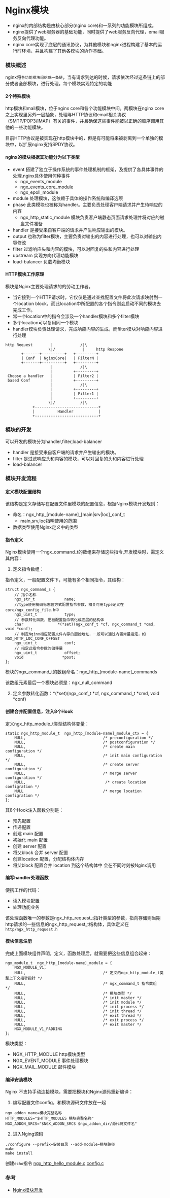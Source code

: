 # Nginx模块
- nginx的内部结构是由核心部分(nginx core)和一系列的功能模块所组成。
- nginx提供了web服务器的基础功能，同时提供了web服务反向代理，email服务反向代理功能。
- nginx core实现了底层的通讯协议，为其他模块和nginx进程构建了基本的运行时环境，并且构建了其他各模块的协作基础。

### 模块概述
nginx将`各功能模块组织成一条链`，当有请求到达的时候，请求依次经过这条链上的部分或者全部模块，进行处理。每个模块实现特定的功能

#### 2个特殊模块
http模块和mail模块，位于nginx core和各个功能模块中间。两模块在nginx core之上实现里另外一层抽象，处理与HTTP协议和email相关协议（SMTP/POP3/IMAP）有关的事件，并且确保这些事件能被以正确的顺序调用其他的一些功能模块。

目前HTTP协议是被实现在http模块中的，但是有可能将来被剥离到一个单独的模块中，以扩展nginx支持SPDY协议。

#### nginx的模块根据其功能分为以下类型

- event 搭建了独立于操作系统的事件处理机制的框架，及提供了各具体事件的处理.nginx具体使用何种事件
    - ngx_events_module
    - ngx_events_core_module
    - ngx_epoll_module
- module 处理模块，这依赖于具体的操作系统和编译选项
- phase 此类模块也被称为handler。主要负责处理客户端请求并产生待响应的内容
    - ngx_http_static_module 模块负责客户端静态页面请求处理并将对应的磁盘文件准备
- handler 是接受来自客户端的请求并产生响应输出的模块。
- output 也称为filter模块，主要负责对输出的内容进行处理，也可以对输出内容修改
- filter 过滤响应头和内容的模块，可以对回复的头和内容进行处理
- upstream 实现方向代理功能模块
- load-balancer 负载均衡模块

#### HTTP模块工作原理
模块是Nginx主要处理请求的的劳动工作者。

- 当它接到一个HTTP请求时，它仅仅是通过查找配置文件将此次请求映射到一个location block，而此location中所配置的各个指令则会启动不同的模块去完成工作。
- 常一个location中的指令会涉及一个handler模块和多个filter模块
- 多个location可以复用同一个模块
- handler模块负责处理请求，完成响应内容的生成，而filter模块对响应内容进行处理

```
http Request        |            /|\
                   \|/            |     http Respone
       +-------+----------+   +---------+
       | Conf  | NginxCore|   | FilterN |  
       +-------+----------+   +---------+
                    |            /|\
                    |         +---------+
 Choose a handler   |         | Filter2 |
 based Conf         |         +---------+
                    |            /|\
                    |         +---------+
                    |         | Filter1 |
                    |         +---------+  
                   \|/           /|\
            +----------------------------+  
            |          Handler           |
            +----------------------------+        
```

### 模块的开发
可以开发的模块分为handler,filter,load-balancer

- handler 是接受来自客户端的请求并产生输出的模块。
- filter 是过滤响应头和内容的模块，可以对回复的头和内容进行处理
- load-balancer

### 模块开发流程
#### 定义模块配置结构
该结构是定义存储写在配置文件里模块的配置信息，根据Nginx模块开发规则：
- 命名：ngx_http_[module-name]_[main|srv|loc]_conf_t
  - main,srv,loc指明使用的范围
- 数据类型使用Nginx定义中的类型


#### 指令定义
Nginx模块使用一个ngx_command_t的数组来存储这些指令,开发模块时，需定义其内容：

1. 定义指令数组：

指令定义，一般配置文件下，可能有多个相同指令，其结构：
```
struct ngx_command_s {
    // 指令名称
    ngx_str_t             name;
    //type使用掩码标志位方式配置指令参数，相关可用type定义在core/ngx_config_file.h中
    ngx_uint_t            type;
    // 参数转化函数，把被配置指令转化成底层的结构体
    char               *(*set)(ngx_conf_t *cf, ngx_command_t *cmd, void *conf);
    // 制定Nginx相应配置文件内存的起始地址，一般可以通过内置常量指定，如NGX_HTTP_LOC_CONF_OFFSET
    ngx_uint_t            conf;
    // 指定此指令参数的偏移量
    ngx_uint_t            offset;
    void                 *post;
};
```
模块的ngx_command_t的数组命名：ngx_http_[module-name]_commands

该数组元素最后一个模块必须是：ngx_null_command

2. 定义参数转化函数：*(*set)(ngx_conf_t *cf, ngx_command_t *cmd, void *conf)

#### 创建合并配置信息，注入8个Hook
定义ngx_http_module_t类型结构体变量：
```
static ngx_http_module_t  ngx_http_[module-name]_module_ctx = {
    NULL,                                  /* preconfiguration */
    NULL,                                  /* postconfiguration */
    NULL,                                  /* create main configuration */
    NULL,                                  /* init main configuration */
    NULL,                                  /* create server configuration */
    NULL,                                  /* merge server configuration */
    NULL,                                   /* create location configration */
    NULL                                   /* merge location configration */
};
```
其8个Hook注入函数分别是：
- 预先配置
- 传递配置
- 创建 main 配置
- 初始化 main 配置
- 创建 server 配置
- 将父block 合并 server 配置
- 创建location 配置，分配结构体内存
- 将父block 配置合并 location 到这个结构体中
会在不同时刻被Nginx调用

#### 编写handler处理函数
便携工作的代码：
- 读入模块配置
- 处理功能业务

该处理函数唯一的参数是ngx_http_request_t指针类型的参数，指向存储则当期http请求的一些信息的ngx_http_request_t结构体，具体定义在`http/ngx_http_request.h`

#### 模块信息注册
完成上面模块组件声明，定义，函数处理后，就需要把这些信息组合起来：
```
ngx_module_t  ngx_http_[module-name]_module = {
    NGX_MODULE_V1,
    NULL,                                  /* 定义的ngx_http_module_t类型上下文指针指针 */
    NULL,                                  /* ngx_command_t 指令数组  */
    NULL,                                  /* 模块类型 */
    NULL,                                  /* init master */
    NULL,                                  /* init module */
    NULL,                                  /* init process */
    NULL,                                  /* init thread */
    NULL,                                  /* exit thread */
    NULL,                                  /* exit process */
    NULL,                                  /* exit master */
    NGX_MODULE_V1_PADDING
};
```
模块类型：
- NGX_HTTP_MODULE http模块类型
- NGX_EVENT_MODULE  事件处理模块
- NGX_MAIL_MODULE 邮件模块
  
#### 编译安装模块
Nginx 不支持手动连接模块，需要把模块和Nginx源码重新编译：
1. 编写配置文件config，和模块源码文件放在一起
```
ngx_addon_name=模块完整名称
HTTP_MODULES="$HTTP_MODULES 模块完整名称"
NGX_ADDON_SRCS="$NGX_ADDON_SRCS $ngx_addon_dir/源代码文件名"
```
2. 进入Nging源码
```
./configure --prefix=安装目录 --add-module=模块路径
make
make install
```

创建`echo`指令
[ngx_http_hello_module.c](../nginx/module/echo/ngx_http_hello_module.c)
[config.c](../nginx/module/echo/config.c)

### 参考
- [Nginx模块开发](https://www.cnblogs.com/softidea/p/4090653.html)

